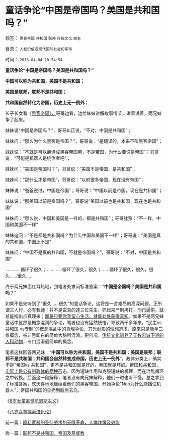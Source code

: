 # 童话争论“中国是帝国吗？美国是共和国吗？”

标签： `黑客帝国` `共和国` `联邦` `传统文化` `民主` 

目录： `人权价值观现代国际社会和军事`

时间： `2013-04-04 20:54:54`

**童话争论“中国是帝国吗？美国是共和国吗？”**

**中国可以称为共和国，美国不是共和国；**

**美国是联邦，联邦不是共和国；**

**共和国自然转化为帝国，历史上无一例外**；

长子长女看《[黑客帝国》，](../../../2012/3/12/印度教的真理牌巨型机中的黑客帝国.md)哥哥边看，边给妹妹讲解故事情节，讲着讲着，两兄妹争了起来。

妹妹说“中国是帝国吗？”，哥哥纠正说，“不对，中国是共和国”；

妹妹问：“那么为什么黑客是帝国？”，哥哥说：“是翻译的，本来不叫黑客帝国”；

妹妹说：“不就是可以翻译成黑客帝国嘛，不是帝国，为什么要说是帝国”；哥哥说：“可能是机器人是统治者吧”；

妹妹问：“美国是帝国吗？”，哥哥说：“美国不是帝国，是共和国”；

妹妹问：“那什么才是帝国”，哥哥说：“以前很多帝国，现在没有帝国”；

妹妹说：“爸爸说过，中国是帝国”；哥哥说：“中国以前是帝国，现在是共和国”；

妹妹说：“那美国以前是帝国吗？”，哥哥说“美国以前也是共和国，现在也是共和国”

妹妹问：“那么说，中国和美国是一样的，都是共和国”；哥哥犹豫：“不一样，中国和美国不一样”

妹妹追问：“不是都是共和国吗？为什么中国和美国不一样”；哥哥说：“美国是真的共和国，中国还不是”

妹妹问：“中国不是真的共和国，不就是帝国吗？”，哥哥说：“不对，中国是共和国”

…………循环了很久；…………循环了很久，很久；……循环了很久，很久，很久……很久……

终于两兄妹面红耳热地，到笔者处求问标准答案：“**中国是帝国吗？美国是共和国吗**？”

如果不是先听到了“很久……很久”的童话争论，这将是一言难尽的高深问题。正所谓三人行，必有我师！并不是说真的逮三位先生，抓起来严刑拷打，刑讯逼供，就总能掏出点真理来；[而是只要你我留心生活，就能处处获得真知](../../../2011/10/8/普通人能理解的“普通的人，普通的事”.md)。如果不是两兄妹童话中显然是概念混淆的争论，笔者也没有猛然恍悟，导致两千多年来，“民主vs 共和国 vs专制”的概念混乱中的真理争论，刀光剑影的理想追求，原来只是简单三维概念，被非黑即白的简单大脑所混淆。更何况，[传统文化驯养了无数忠诚卫道的人科动物](../../../2013/4/3/木异于林未必秀，人民群众必欲毁之.md)，专门混淆最简单的概念。

笔者这样回答两兄妹：“**中国可以称为共和国，美国不是共和国**；**美国是联邦；联邦不是共和国；共和国会自然转变成帝国，历史上无一例外**”。政体分类上，确实不是“帝国vs 共和国”，更不是共和国就是好的，帝国就是坏的。[帝国和共和国，实际上是公有制政体的两种形](../../../2010/11/6/罗马皇帝的政治双轨制；被保护最终就是被奴役.md)态，因为短缺作用和克服短缺的机理，而在治乱循环之中转换。后面这一段解释，笔者没有向兄妹解释，他们一时也听不懂。总之拿到了标准答案，欢天喜地地继续看他们的黑客帝国，开始争论“Neo为什么能挡住机器人”，帝国共和国的全扔到脑后去鸟。

《[8岁女童直觉凯恩斯主义](../../../2013/1/21/8岁女童直觉凯恩斯主义.md)》

《[八岁女童探索进化论](../../../2012/11/21/八岁女童探索进化论.md)》



前一篇：[隐私武器的圣徒战术的无限革命，人体炸弹及效能](../../../2013/4/4/隐私武器的圣徒战术的无限革命，人体炸弹及效能.md)

后一篇：[联邦不是共和国，帝国及基督教](../../../2013/4/4/联邦不是共和国，帝国及基督教.md)